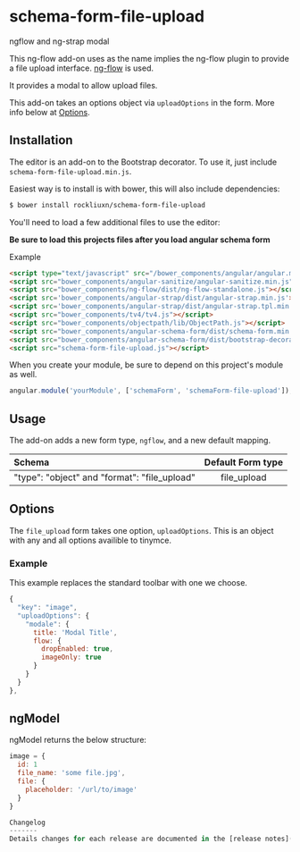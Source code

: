 schema-form-file-upload
========================

ngflow and ng-strap modal

This ng-flow add-on uses as the name implies the ng-flow plugin to provide a file upload interface. [ng-flow](https://github.com/flowjs/ng-flow) is used.

It provides a modal to allow upload files.

This add-on takes an options object via `uploadOptions` in the form. More info below at [Options](#Options).

Installation
------------
The editor is an add-on to the Bootstrap decorator. To use it, just include
`schema-form-file-upload.min.js`.

Easiest way is to install is with bower, this will also include dependencies:
```bash
$ bower install rockliuxn/schema-form-file-upload
```

You'll need to load a few additional files to use the editor:

**Be sure to load this projects files after you load angular schema form**

Example

```HTML
<script type="text/javascript" src="/bower_components/angular/angular.min.js"></script>
<script src="bower_components/angular-sanitize/angular-sanitize.min.js"></script>
<script src="bower_components/ng-flow/dist/ng-flow-standalone.js"></script>
<script src='bower_components/angular-strap/dist/angular-strap.min.js'></script>
<script src='bower_components/angular-strap/dist/angular-strap.tpl.min.js'></script>
<script src="bower_components/tv4/tv4.js"></script>
<script src="bower_components/objectpath/lib/ObjectPath.js"></script>
<script src="bower_components/angular-schema-form/dist/schema-form.min.js"></script>
<script src="bower_components/angular-schema-form/dist/bootstrap-decorator.min.js"></script>
<script src="schema-form-file-upload.js"></script>
```

When you create your module, be sure to depend on this project's module as well.

```javascript
angular.module('yourModule', ['schemaForm', 'schemaForm-file-upload']);
```

Usage
-----
The add-on adds a new form type, `ngflow`, and a new default
mapping.

| Schema             |   Default Form type  |
|:-------------------|:------------:|
| "type": "object" and "format": "file_upload"   |   file_upload   |


Options
-------
The `file_upload` form takes one option, `uploadOptions`. This is an object with any
and all options availible to tinymce.

### Example
This example replaces the standard toolbar with one we choose.

```javascript
{
  "key": "image",
  "uploadOptions": {
    "modale": {
      title: 'Modal Title',
      flow: {
        dropEnabled: true,
        imageOnly: true
      }
    }
  }
},
```

ngModel
-------
ngModel returns the below structure:
```javascript
image = {
  id: 1
  file_name: 'some file.jpg',
  file: {
    placeholder: '/url/to/image'
  }
}

Changelog
-------
Details changes for each release are documented in the [release notes](https://github.com/rockliuxn/schema-form-file-upload/releases).
